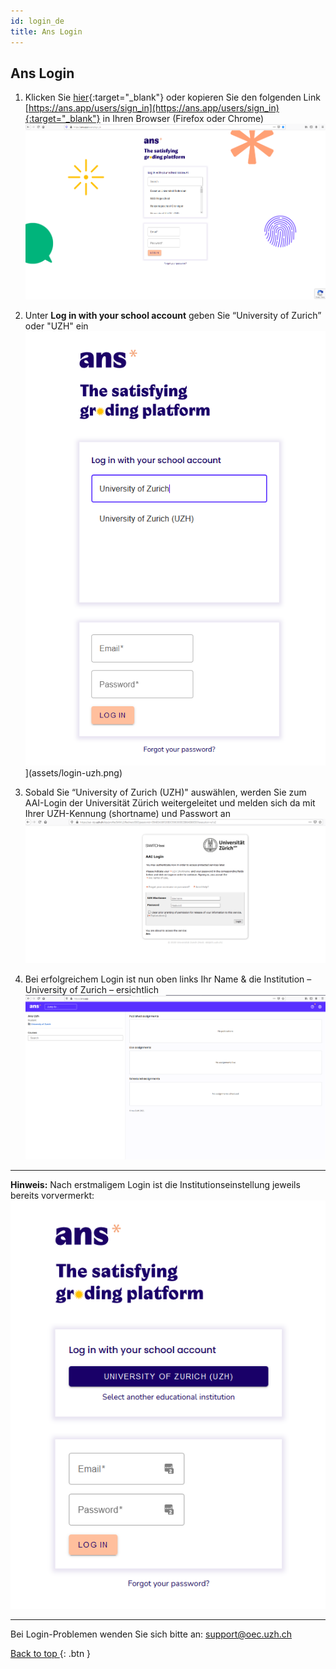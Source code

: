 ```yaml
---
id: login_de
title: Ans Login
---
```


## Ans Login

1. Klicken Sie [hier](https://ans.app/users/sign_in){:target="_blank"} oder kopieren Sie den folgenden Link [https://ans.app/users/sign_in](https://ans.app/users/sign_in){:target="_blank"} in Ihren Browser (Firefox oder Chrome)
[![Login-WAYF](assets/login-wayf.png)](assets/login-uzh.png)

1. Unter **Log in with your school account** geben Sie “University of Zurich” oder "UZH" ein
![Login-UZH](assets/login-uzh.png)](assets/login-uzh.png)

1. Sobald Sie “University of Zurich (UZH)" auswählen, werden Sie zum AAI-Login der Universität Zürich weitergeleitet und melden sich da mit Ihrer UZH-Kennung (shortname) und Passwort an
![Login-AAI](assets/login-aai.png)

1. Bei erfolgreichem Login ist nun oben links Ihr Name & die Institution – University of Zurich – ersichtlich
![Login-Start](assets/login-start.png)

***


**Hinweis:** Nach erstmaligem Login ist die Institutionseinstellung jeweils bereits vorvermerkt:
![Login-Return](assets/login-return.png)


***

Bei Login-Problemen wenden Sie sich bitte an: [support@oec.uzh.ch](mailto:support@oec.uzh.ch)

[Back to top ](#top){: .btn }
